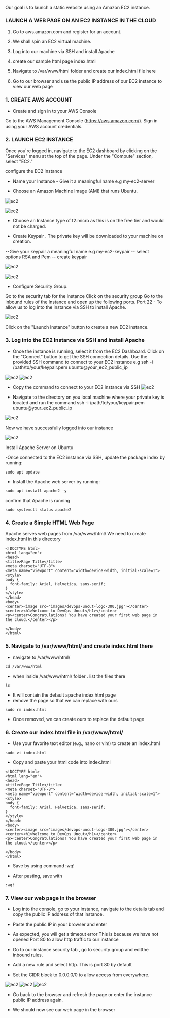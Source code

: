 Our goal is to launch a static website using an Amazon EC2 instance.

### LAUNCH A WEB PAGE ON AN EC2 INSTANCE IN THE CLOUD

1. Go to aws.amazon.com and register for an account.

2. We shall spin an EC2 virtual machine.

3. Log into our machine via SSH and install Apache

4. create our sample html page index.html

5. Navigate to /var/www/html folder and create our index.html file here

6. Go to our browser and use the public IP address of our EC2 instance to view our web page


### 1. CREATE AWS ACCOUNT 

- Create and sign in to your AWS Console

Go to the AWS Management Console (https://aws.amazon.com/).
Sign in using your AWS account credentials.

### 2.  LAUNCH EC2 INSTANCE

Once you're logged in, navigate to the EC2 dashboard by clicking on the "Services" menu at the top of the page.
Under the "Compute" section, select "EC2."


configure the EC2 Instance

- Name your Instance - Give it a meaningful name e.g my-ec2-server

- Choose an Amazon Machine Image (AMI) that runs Ubuntu. 


![ec2](./images/ec2-1.png)


![ec2](./images/ec2-2.png)



- Choose an Instance type of t2.micro as this is on the free tier and would not be charged.

- Create Keypair .  The private key will be downloaded to your machine on creation.

--Give your keypair a meaningful name e.g my-ec2-keypair
-- select options RSA and Pem
-- create keypair

![ec2](./images/ec2-3.png)


![ec2](./images/ec2-4.png)


- Configure Security Group.

 Go to the security tab for the instance
 Click on the security group
 Go to the inbound rules of the Instance and open up the following ports.
 Port 22 - To allow us to log into the instance via SSH to install Apache.
 


![ec2](./images/ec2-5.png)


Click on the "Launch Instance" button to create a new EC2 instance.


### 3. Log into the EC2 Instance via SSH and install Apache

- Once the instance is running, select it from the EC2 Dashboard.
Click on the "Connect" button to get the SSH connection details.
Use the provided SSH command to connect to your EC2 instance e.g 
ssh -i /path/to/your/keypair.pem ubuntu@your_ec2_public_ip

![ec2](./images/ec2-6.png)
![ec2](./images/ec2-7.png)



- Copy the command to connect to your EC2 instance via SSH 
![ec2](./images/ec2-8.png)


- Navigate to the directory on you local machine where your private key is located and run the command 
ssh -i /path/to/your/keypair.pem ubuntu@your_ec2_public_ip


![ec2](./images/ec2-9.png)

Now we have successfully logged into our instance

![ec2](./images/ec2-10.png)

Install Apache Server on Ubuntu

-Once connected to the EC2 instance via SSH, update the package index by running:

```
sudo apt update
```
- Install the Apache web server by running:
```
sudo apt install apache2 -y

```

 confirm that Apache is running
```
sudo systemctl status apache2
```
###  4. Create a Simple HTML Web Page

Apache serves web pages from /var/www/html/
We need to create index.html in this directory


```
<!DOCTYPE html>
<html lang="en">
<head>
<title>Page Title</title>
<meta charset="UTF-8">
<meta name="viewport" content="width=device-width, initial-scale=1">
<style>
body {
  font-family: Arial, Helvetica, sans-serif;
}
</style>
</head>
<body>
<center><image src="images/devops-uncut-logo-300.jpg"></center>
<center><h1>Welcome to DevOps Uncut</h1></center>
<p><center>Congratulations! You have created your first web page in the cloud.</center></p>

</body>
</html>

```

### 5. Navigate to /var/www/html/ and create index.html there

- navigate to /var/www/html/
```
cd /var/www/html
```
- when inside /var/www/html/ folder . list the files there

```
ls
```
- It will contain the default apache index.html page
- remove the page so that we can replace with ours

```
sudo rm index.html
```
- Once removed, we can create ours to replace the default page


### 6. Create our index.html file in /var/www/html/
- Use your favorite text editor (e.g., nano or vim) to create an index.html 
```
sudo vi index.html
```

- Copy and paste your html code into index.html 

```
<!DOCTYPE html>
<html lang="en">
<head>
<title>Page Title</title>
<meta charset="UTF-8">
<meta name="viewport" content="width=device-width, initial-scale=1">
<style>
body {
  font-family: Arial, Helvetica, sans-serif;
}
</style>
</head>
<body>
<center><image src="images/devops-uncut-logo-300.jpg"></center>
<center><h1>Welcome to DevOps Uncut</h1></center>
<p><center>Congratulations! You have created your first web page in the cloud.</center></p>

</body>
</html>

```

- Save by using command :wq!

- After pasting, save with
```
:wq!
```


### 7. View our web page in the browser

- Log into the console, go to your instance, navigate to the details tab and copy the public IP address of that instance.
- Paste the public IP in your browser and enter
- As expected, you will get a timeout error
This is because we have not opened Port 80 to allow http traffic to our instance
- Go to our instance security tab , go to security group and editthe inbound rules.

- Add a new rule and select http. This is port 80 by default
- Set the CIDR block to 0.0.0.0/0 to allow access from everywhere.

![ec2](./images/ec2-11.png)
![ec2](./images/ec2-12.png)
![ec2](./images/ec2-13.png)


- Go back to the browser and refresh the page or enter the instance public IP address again.

- We should now see our web page in the browser
















